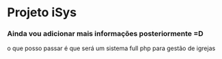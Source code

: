 # Projeto iSys

### Ainda vou adicionar mais informações posteriormente =D

o que posso passar é que será um sistema full php para gestão de igrejas